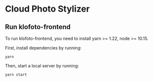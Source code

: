 # Cloud Photo Stylizer

## Run klofoto-frontend

To run klofoto-frontend, you need to install yarn >= 1.22, node >= 10.15.

First, install dependencies by running:

```
yarn
```

Then, start a local server by running:

```
yarn start
```
